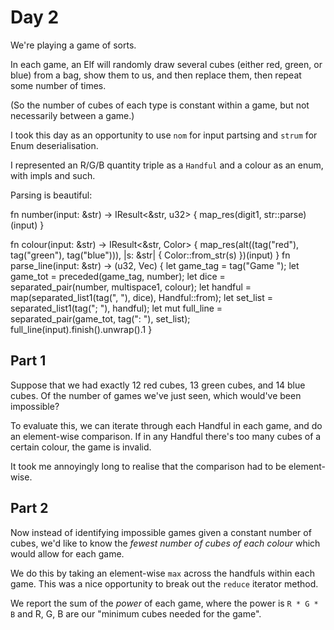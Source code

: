 # Day 2

We're playing a game of sorts. 

In each game, an Elf will randomly draw several cubes (either red, green, or blue) from a bag, show them to us, and then replace them, then repeat some number of times.

(So the number of cubes of each type is constant within a game, but not necessarily between a game.)


I took this day as an opportunity to use `nom` for input partsing and `strum` for Enum deserialisation. 

I represented an R/G/B quantity triple as a `Handful` and a colour as an enum, with impls and such. 

Parsing is beautiful:


  fn number(input: &str) -> IResult<&str, u32> {
      map_res(digit1, str::parse)(input)
  }

  fn colour(input: &str) -> IResult<&str, Color> {
      map_res(alt((tag("red"), tag("green"), tag("blue"))), |s: &str| {
          Color::from_str(s)
      })(input)
  } 
  fn parse_line(input: &str) -> (u32, Vec<Handful>) {
      let game_tag = tag("Game ");
      let game_tot = preceded(game_tag, number);
      let dice = separated_pair(number, multispace1, colour);
      let handful = map(separated_list1(tag(", "), dice), Handful::from);
      let set_list = separated_list1(tag("; "), handful);
      let mut full_line = separated_pair(game_tot, tag(": "), set_list);
      full_line(input).finish().unwrap().1
  }

## Part 1

Suppose that we had exactly 12 red cubes, 13 green cubes, and 14 blue cubes. Of the number of games we've just seen, which would've been impossible?

To evaluate this, we can iterate through each Handful in each game, and do an element-wise comparison. If in any Handful there's too many cubes of a certain colour, the game is invalid. 

It took me annoyingly long to realise that the comparison had to be element-wise. 


## Part 2

Now instead of identifying impossible games given a constant number of cubes, we'd like to know the *fewest number of cubes of each colour* which would allow for each game. 

We do this by taking an element-wise `max` across the handfuls within each game. This was a nice opportunity to break out the `reduce` iterator method. 

We report the sum of the *power* of each game, where the power is `R * G * B` and R, G, B are our "minimum cubes needed for the game".

